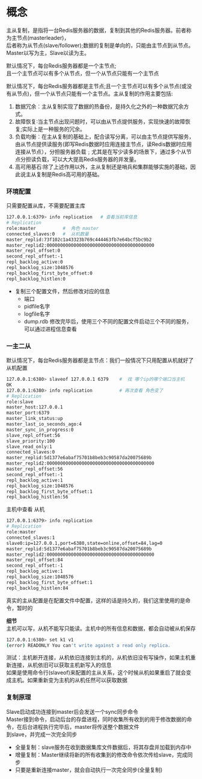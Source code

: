 # 概念
主从复制，是指将一台Redis服务器的数据，复制到其他的Redis服务器。前者称为主节点(masterleader)，  
后者称为从节点(slave/follower);数据的复制是单向的，只能由主节点到从节点。Master以写为主，Slave以读为主。  

默认情况下，每台Redis服务器都是一个主节点;  
且一个主节点可以有多个从节点，但一个从节点只能有一个主节点

默认情况下，每台Redis服务器都是主节点;且一个主节点可以有多个从节点(或没有从节点)，但一个从节点只能有一个主节点。主从复制的作用主要包括:  

1. 数据冗余︰主从复制实现了数据的热备份，是持久化之外的一种数据冗余方式。
2. 故障恢复∶当主节点出现问题时，可以由从节点提供服务，实现快速的故障恢复;实际上是一种服务的冗余。
3. 负载均衡︰在主从复制的基础上，配合读写分离，可以由主节点提供写服务，由从节点提供读服务(即写Redis数据时应用连接主节点，读Redis数据时应用  
连接从节点），分担服务器负载﹔尤其是在写少读多的场景下，通过多个从节点分担读负载，可以大大提高Redis服务器的并发量。
4. 高可用基石∶除了上述作用以外，主从复制还是哨兵和集群能够实施的基础，因此说主从复制是Redis高可用的基础。


### 环境配置
只需要配置从库，不需要配置主库  
```bash
127.0.0.1:6379> info replication   # 查看当前库信息
# Replication
role:master          #  角色 master
connected_slaves:0   #  从机数量
master_replid:73f102c1a43323b769c444463fb7e64bcf5bc9b2
master_replid2:0000000000000000000000000000000000000000
master_repl_offset:0
second_repl_offset:-1
repl_backlog_active:0
repl_backlog_size:1048576
repl_backlog_first_byte_offset:0
repl_backlog_histlen:0

```

- 复制三个配置文件，然后修改对应的信息
  - 端口
  - pidfile名字
  - logfile名字
  - dump.rdb
修改完毕后，使用三个不同的配置文件启动三个不同的服务，可以通过进程信息查看

### 一主二从
默认情况下，每台Redis服务器都是主节点：我们一般情况下只用配置从机就好了
从机配置
```bash
127.0.0.1:6380> slaveof 127.0.0.1 6379    #  找 哪个ip的哪个端口当主机
OK
127.0.0.1:6380> info replication          # 再次查看 角色变了
# Replication
role:slave
master_host:127.0.0.1
master_port:6379
master_link_status:up
master_last_io_seconds_ago:4
master_sync_in_progress:0
slave_repl_offset:56
slave_priority:100
slave_read_only:1
connected_slaves:0
master_replid:5d1377e6abaf75701b8beb3c90587da20075689b
master_replid2:0000000000000000000000000000000000000000
master_repl_offset:56
second_repl_offset:-1
repl_backlog_active:1
repl_backlog_size:1048576
repl_backlog_first_byte_offset:1
repl_backlog_histlen:56
```

主机中查看 从机
```bash
127.0.0.1:6379> info replication
# Replication
role:master
connected_slaves:1
slave0:ip=127.0.0.1,port=6380,state=online,offset=84,lag=0
master_replid:5d1377e6abaf75701b8beb3c90587da20075689b
master_replid2:0000000000000000000000000000000000000000
master_repl_offset:84
second_repl_offset:-1
repl_backlog_active:1
repl_backlog_size:1048576
repl_backlog_first_byte_offset:1
repl_backlog_histlen:84
```

真实的主从配置是在配置文件中配置，这样的话是持久的，我们这里使用的是命令，暂时的

**细节**  
主机可以写，从机不能写只能读。主机中的所有信息和数据，都会自动被从机保存
```bash
127.0.0.1:6380> set k1 v1
(error) READONLY You can't write against a read only replica.
```

测试：主机断开连接，从机依旧连接到主机的，从机依旧没有写操作，如果主机重新连接，从机依旧可以获取主机新写入的信息  
如果是使用命令行(slaveof)来配置的主从关系，这个时候从机如果重启了就会变成主机。如果重新变为主机的从机任然可以获取数据  
### 复制原理
Slave启动成功连接到master后会发送一个sync同步命令  
Master接到命令，启动后台的存盘进程，同时收集所有收到的用于修改数据的命令，在后台进程执行完毕后，master将传送整个数据文件  
到slave，并完成一次完全同步  
- 全量复制：slave服务在收到数据集库文件数据后，将其存盘并加载到内存中  
- 增量复制：Master继续将新的所有收集到的修改命令依次传给slave，完成同步  
- 只要是重新连接master，就会自动执行一次完全同步(全量复制)
